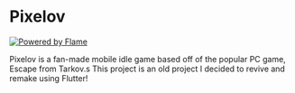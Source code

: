 # Pixelov

[![Powered by Flame](https://img.shields.io/badge/Powered%20by-%F0%9F%94%A5-orange.svg)](https://flame-engine.org)


Pixelov is a fan-made mobile idle game based off of the popular PC game, Escape from Tarkov.s
This project is an old project I decided to revive and remake using Flutter!



